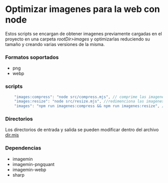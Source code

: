 # Optimizar imagenes para la web con node

Estos scripts se encargan de obtener imagenes previamente cargadas en el proyecto en una carpeta *rootDir>images* y optimizarlas reduciendo su tamaño y creando varias versiones de la misma.

### Formatos soportados
- png
- webp

### scripts

```js
    "images:compress": "node src/compress.mjs", // comprime las imagenes
    "images:resize": "node src/resize.mjs", //redimenciona las imagenes en tres versiones [small, medium, large]
    "images": "npm run imagenes:compress && npm run imagenes:resize", // optimiza las imagenes de forma automatica
```

### Directorios
Los directorios de entrada y salida se pueden modificar dentro del archivo [dir.mjs](src/dir.mjs)

### Dependencias
- imagemin
- imagemin-pngquant
- imagemin-webp
- sharp
